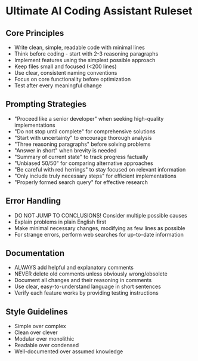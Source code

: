 # Ultimate AI Coding Assistant Ruleset

## Core Principles
- Write clean, simple, readable code with minimal lines
- Think before coding - start with 2-3 reasoning paragraphs
- Implement features using the simplest possible approach
- Keep files small and focused (<200 lines)
- Use clear, consistent naming conventions
- Focus on core functionality before optimization
- Test after every meaningful change

## Prompting Strategies
- "Proceed like a senior developer" when seeking high-quality implementations
- "Do not stop until complete" for comprehensive solutions
- "Start with uncertainty" to encourage thorough analysis
- "Three reasoning paragraphs" before solving problems
- "Answer in short" when brevity is needed
- "Summary of current state" to track progress factually
- "Unbiased 50/50" for comparing alternative approaches
- "Be careful with red herrings" to stay focused on relevant information
- "Only include truly necessary steps" for efficient implementations
- "Properly formed search query" for effective research

## Error Handling
- DO NOT JUMP TO CONCLUSIONS! Consider multiple possible causes
- Explain problems in plain English first
- Make minimal necessary changes, modifying as few lines as possible
- For strange errors, perform web searches for up-to-date information

## Documentation
- ALWAYS add helpful and explanatory comments
- NEVER delete old comments unless obviously wrong/obsolete
- Document all changes and their reasoning in comments
- Use clear, easy-to-understand language in short sentences
- Verify each feature works by providing testing instructions

## Style Guidelines
- Simple over complex
- Clean over clever
- Modular over monolithic
- Readable over condensed
- Well-documented over assumed knowledge
